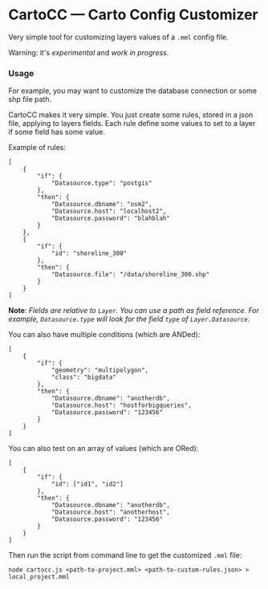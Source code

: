# CartoCC — Carto Config Customizer

Very simple tool for customizing layers values of a `.mml` config file.

Warning: it's *experimental* and *work in progress*.

### Usage

For example, you may want to customize the database connection or some shp file path.

CartoCC makes it very simple. You just create some rules, stored in a json file, applying to layers fields. Each rule define some values to set to a layer if some field has some value.

Example of rules:

```
[
    {
        "if": {
            "Datasource.type": "postgis"
        },
        "then": {
            "Datasource.dbname": "osm2",
            "Datasource.host": "localhost2",
            "Datasource.password": "blahblah"
        }
    },
    {
        "if": {
            "id": "shoreline_300"
        },
        "then": {
            "Datasource.file": "/data/shoreline_300.shp"
        }
    }
]
```

**Note**: *Fields are relative to `Layer`. You can use a path as field reference.
For example, `Datasource.type` will look for the field `type` of `Layer.Datasource`*.

You can also have multiple conditions (which are ANDed):
```
[
    {
        "if": {
            "geometry": "multipolygon",
            "class": "bigdata"
        },
        "then": {
            "Datasource.dbname": "anotherdb",
            "Datasource.host": "hostforbigqueries",
            "Datasource.password": "123456"
        }
    }
]
```

You can also test on an array of values (which are ORed):
```
[
    {
        "if": {
            "id": ["id1", "id2"]
        },
        "then": {
            "Datasource.dbname": "anotherdb",
            "Datasource.host": "anotherhost",
            "Datasource.password": "123456"
        }
    }
]
```

Then run the script from command line to get the customized `.mml` file:

```
node cartocc.js <path-to-project.mml> <path-to-custom-rules.json> > local_project.mml
```

